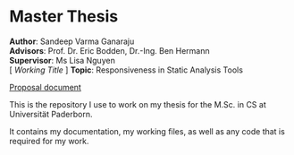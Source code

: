 # Master Thesis

**Author**: Sandeep Varma Ganaraju <br />
**Advisors**: Prof. Dr. Eric Bodden, Dr.-Ing. Ben Hermann <br />
**Supervisor**: Ms Lisa Nguyen <br />
[ *Working Title* ] **Topic**: Responsiveness in Static Analysis Tools <br />

[Proposal document](https://github.com/gsvarma/SAT-Responsive/blob/master/latex/proposal/thesis.pdf)

This is the repository I use to work on my thesis for the M.Sc. in CS at Universität Paderborn.

It contains my documentation, my working files, as well as any code that is required for my work.
